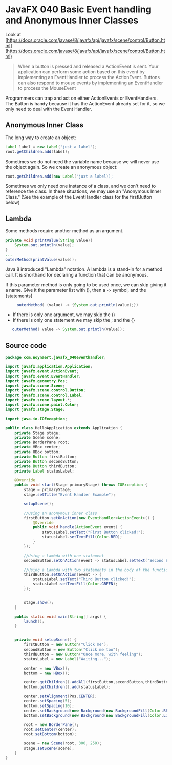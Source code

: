 # JavaFX 040 Basic Event handling and Anonymous Inner Classes

Look at [https://docs.oracle.com/javase/8/javafx/api/javafx/scene/control/Button.html](https://docs.oracle.com/javase/8/javafx/api/javafx/scene/control/Button.html)

> When a button is pressed and released a ActionEvent is sent. Your application can perform some action based on this event by implementing an EventHandler to process the ActionEvent. Buttons can also respond to mouse events by implementing an EventHandler to process the MouseEvent

Programmers can trap and act on either ActionEvents or EventHandlers.  The Button is handy because it has the ActionEvent already set for it, so we only need to deal with the Event Handler.

## Anonymous Inner Class

The long way to create an object:

```java
Label label = new Label("just a label");
root.getChildren.add(label);
```

Sometimes we do not need the variable name because we will never use the object again.  So we create an anonymous object:

```java
root.getChildren.add(new Label("just a label));
```

Sometimes we only need one instance of a class, and we don't need to reference the class.  In these situations, we may use an "Anonymous Inner Class."   (See the example of the EventHandler class for the firstButton below)

## Lambda

Some methods require another method as an argument.

```java
private void printValue(String value){
    System.out.println(value);
}
...
outerMethod(printValue(value));
```

Java 8 introduced "Lambda" notation.  A lambda is a stand-in for a method call.  It is shorthand for declaring a function that can be anonymous.

If this parameter method is only going to be used once, we can skip giving it a name.  Give it the parameter list with (), then a `->` symbol, and the {statements}

```java
     outerMethod( (value) -> {System.out.println(value);})
```

* If there is only one argument, we may skip the ()
* If there is only one statement we may skip the ; and the {}

```java
   outerMethod( value -> System.out.println(value));
```

## Source code

```java
package com.noynaert.javafx_040eventhandler;

import javafx.application.Application;
import javafx.event.ActionEvent;
import javafx.event.EventHandler;
import javafx.geometry.Pos;
import javafx.scene.Scene;
import javafx.scene.control.Button;
import javafx.scene.control.Label;
import javafx.scene.layout.*;
import javafx.scene.paint.Color;
import javafx.stage.Stage;

import java.io.IOException;

public class HelloApplication extends Application {
    private Stage stage;
    private Scene scene;
    private BorderPane root;
    private VBox center;
    private HBox bottom;
    private Button firstButton;
    private Button secondButton;
    private Button thirdButton;
    private Label statusLabel;

    @Override
    public void start(Stage primaryStage) throws IOException {
        stage = primaryStage;
        stage.setTitle("Event Handler Example");

        setupScene();

        //Using an anonymous inner class
        firstButton.setOnAction(new EventHandler<ActionEvent>() {
            @Override
            public void handle(ActionEvent event) {
                statusLabel.setText("First Button clicked!");
                statusLabel.setTextFill(Color.RED);
            }
        });

        //Using a Lambda with one statement
        secondButton.setOnAction(event -> statusLabel.setText("Second Button clicked!"));

        //Using a Lambda with two statements in the body of the function
        thirdButton.setOnAction(event -> {
            statusLabel.setText("Third Button clicked!");
            statusLabel.setTextFill(Color.GREEN);
        });


        stage.show();
    }

    public static void main(String[] args) {
        launch();
    }


    private void setupScene() {
        firstButton = new Button("Click me");
        secondButton = new Button("Click me too");
        thirdButton = new Button("Once more, with feeling");
        statusLabel = new Label("Waiting...");

        center = new VBox();
        bottom = new HBox();

        center.getChildren().addAll(firstButton,secondButton,thirdButton);
        bottom.getChildren().add(statusLabel);

        center.setAlignment(Pos.CENTER);
        center.setSpacing(5);
        bottom.setSpacing(10);
        center.setBackground(new Background(new BackgroundFill(Color.BEIGE, null, null)));
        bottom.setBackground(new Background(new BackgroundFill(Color.LIGHTBLUE, null, null)));

        root = new BorderPane();
        root.setCenter(center);
        root.setBottom(bottom);

        scene = new Scene(root, 300, 250);
        stage.setScene(scene);
    }
}

```